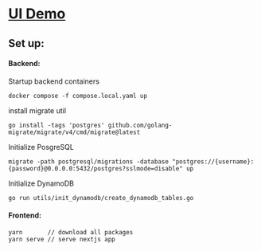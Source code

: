 # [UI Demo](https://moonarchitect.github.io/facebook-ui-clone/)

## Set up:
#### Backend:
Startup backend containers
```
docker compose -f compose.local.yaml up
```

install migrate util
```
go install -tags 'postgres' github.com/golang-migrate/migrate/v4/cmd/migrate@latest
```
Initialize PosgreSQL
```
migrate -path postgresql/migrations -database "postgres://{username}:{password}@0.0.0.0:5432/postgres?sslmode=disable" up
```
Initialize DynamoDB
```
go run utils/init_dynamodb/create_dynamodb_tables.go
```

#### Frontend:
```
yarn       // download all packages
yarn serve // serve nextjs app
```


